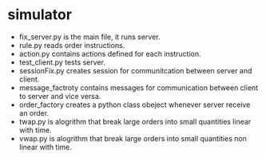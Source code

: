 # simulator
* fix_server.py is the main file, it runs server.
* rule.py reads order instructions.
* action.py contains actions defined for each instruction.
* test_client.py tests server.
* sessionFix.py creates session for communitcation between server and client.
* message_factroty contains messages for communication between client to server and vice versa.
* order_factory creates a python class obeject whenever server receive an order.
* twap.py is alogrithm that break large orders into small quantities linear with time.
* vwap.py is alogrithm that break large orders into small quantities non linear with time.
